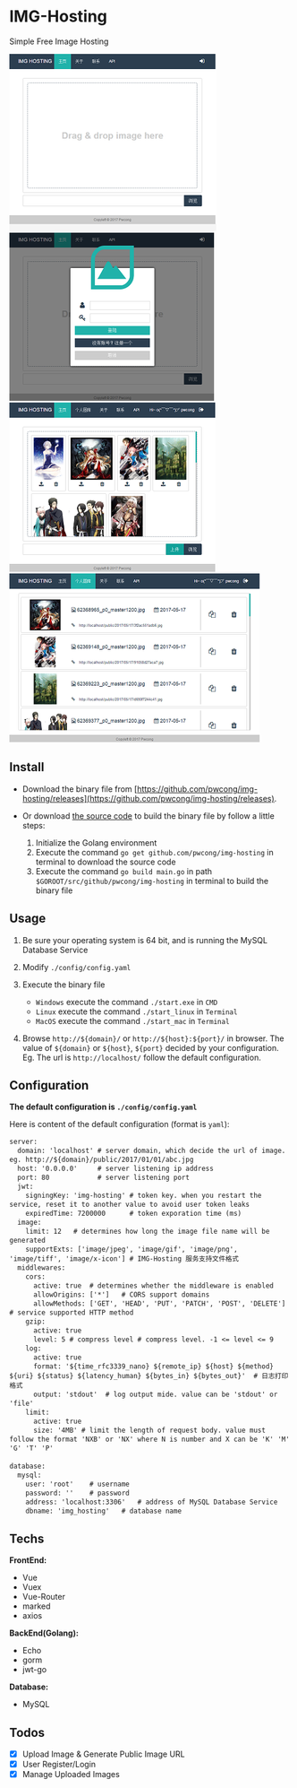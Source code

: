 # IMG-Hosting
Simple Free Image Hosting

![1](https://raw.githubusercontent.com/pwcong/SnapShot/master/img-hosting/1.png)
![2](https://raw.githubusercontent.com/pwcong/SnapShot/master/img-hosting/2.png)
![3](https://raw.githubusercontent.com/pwcong/SnapShot/master/img-hosting/3.png)
![4](https://raw.githubusercontent.com/pwcong/SnapShot/master/img-hosting/4.png)

## Install
* Download the binary file from [https://github.com/pwcong/img-hosting/releases](https://github.com/pwcong/img-hosting/releases).

* Or download [the source code](https://github.com/pwcong/img-hosting/archive/master.zip) to build the binary file by follow a little steps:
    1. Initialize the Golang environment
    2. Execute the command `go get github.com/pwcong/img-hosting` in terminal to download the source code
    3. Execute the command `go build main.go` in path `$GOROOT/src/github/pwcong/img-hosting` in terminal to build the binary file

## Usage
1. Be sure your operating system is 64 bit, and is running the MySQL Database Service

2. Modify `./config/config.yaml`

3. Execute the binary file
    * `Windows` execute the command `./start.exe` in `CMD`
    * `Linux` execute the command `./start_linux` in `Terminal`
    * `MacOS` execute the command `./start_mac` in `Terminal` 

4. Browse `http://${domain}/` or `http://${host}:${port}/` in browser. The value of `${domain}` or `${host}`, `${port}` decided by your configuration. Eg. The url is `http://localhost/` follow the default configuration.

## Configuration

**The default configuration is `./config/config.yaml`**

Here is content of the default configuration (format is `yaml`):

```
server:
  domain: 'localhost' # server domain, which decide the url of image. eg. http://${domain}/public/2017/01/01/abc.jpg
  host: '0.0.0.0'     # server listening ip address 
  port: 80            # server listening port
  jwt:
    signingKey: 'img-hosting' # token key. when you restart the service, reset it to another value to avoid user token leaks
    expiredTime: 7200000      # token exporation time (ms)
  image:
    limit: 12   # determines how long the image file name will be generated
    supportExts: ['image/jpeg', 'image/gif', 'image/png', 'image/tiff', 'image/x-icon'] # IMG-Hosting 服务支持文件格式
  middlewares:
    cors:
      active: true  # determines whether the middleware is enabled
      allowOrigins: ['*']   # CORS support domains
      allowMethods: ['GET', 'HEAD', 'PUT', 'PATCH', 'POST', 'DELETE']   # service supported HTTP method
    gzip:
      active: true
      level: 5 # compress level # compress level. -1 <= level <= 9
    log:
      active: true
      format: '${time_rfc3339_nano} ${remote_ip} ${host} ${method} ${uri} ${status} ${latency_human} ${bytes_in} ${bytes_out}'  # 日志打印格式
      output: 'stdout'  # log output mide. value can be 'stdout' or 'file' 
    limit:
      active: true
      size: '4MB' # limit the length of request body. value must follow the format 'NXB' or 'NX' where N is number and X can be 'K' 'M' 'G' 'T' 'P'

database:
  mysql:
    user: 'root'    # username
    password: ''    # password
    address: 'localhost:3306'   # address of MySQL Database Service
    dbname: 'img_hosting'   # database name

```

## Techs
**FrontEnd:**
* Vue
* Vuex
* Vue-Router
* marked
* axios

**BackEnd(Golang):**
* Echo
* gorm
* jwt-go

**Database:**
* MySQL

## Todos
- [x] Upload Image & Generate Public Image URL
- [x] User Register/Login
- [x] Manage Uploaded Images

